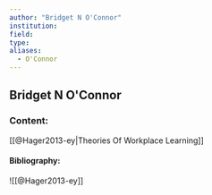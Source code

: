 ```yaml
---
author: "Bridget N O'Connor"
institution:
field:
type:
aliases:
  - O'Connor
---
```


## Bridget N O'Connor

### Content:
[[@Hager2013-ey|Theories Of Workplace Learning]]

#### Bibliography:

![[@Hager2013-ey]]